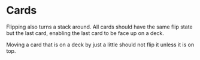 # Cards

Flipping also turns a stack around. All cards should have the same flip state but the last card, enabling the last card to be face up on a deck.

Moving a card that is on a deck by just a little should not flip it unless it is on top.
